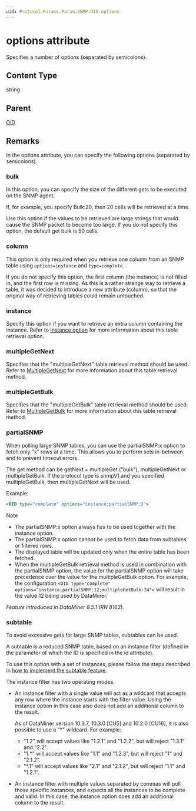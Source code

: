 ```yaml
---
uid: Protocol.Params.Param.SNMP.OID-options
---
```


# options attribute

Specifies a number of options (separated by semicolons).

## Content Type

string

## Parent

[OID](xref:Protocol.Params.Param.SNMP.OID)

## Remarks

In the options attribute, you can specify the following options (separated by semicolons).

### bulk

In this option, you can specify the size of the different gets to be executed on the SNMP agent.

If, for example, you specify Bulk:20, then 20 cells will be retrieved at a time.

Use this option if the values to be retrieved are large strings that would cause the SNMP packet to become too large. If you do not specify this option, the default get bulk is 50 cells.

### column

This option is only required when you retrieve one column from an SNMP table using `options=instance` and `type=complete`.

If you do not specify this option, the first column (the instance) is not filled in, and the first row is missing. As this is a rather strange way to retrieve a table, it was decided to introduce a new attribute (column), so that the original way of retrieving tables could remain untouched.

### instance

Specify this option if you want to retrieve an extra column containing the instance. Refer to [Instance option](xref:ConnectionsSnmpRetrievingTables#instance-option) for more information about this table retrieval option.

### multipleGetNext

Specifies that the "multipleGetNext" table retrieval method should be used. Refer to [MultipleGetNext](xref:ConnectionsSnmpRetrievingTables#multiplegetnext) for more information about this table retrieval method.

### multipleGetBulk

Specifies that the "multipleGetBulk" table retrieval method should be used. Refer to [MultipleGetBulk](xref:ConnectionsSnmpRetrievingTables#multiplegetbulk) for more information about this table retrieval method.

### partialSNMP

When polling large SNMP tables, you can use the partialSNMP:x option to fetch only “x” rows at a time. This allows you to perform sets in-between and to prevent timeout errors.

The get method can be getNext + multipleGet (“bulk”), multipleGetNext or multipleGetBulk. If the protocol type is snmpV1 and you specified multipleGetBulk, then multipleGetNext will be used.

Example:

```xml
<OID type="complete" options="instance;partialSNMP:3">
```

> [!NOTE]
>
> - The partialSNMP:x option always has to be used together with the instance option.
> - The partialSNMP:x option cannot be used to fetch data from subtables or filtered rows.
> - The displayed table will be updated only when the entire table has been fetched.
> - When the multipleGetBulk retrieval method is used in combination with the partialSNMP option, the value for the partialSNMP option will take precedence over the value for the multipleGetBulk option. For example, the configuration `<OID type="complete" options="instance;partialSNMP:12;multipleGetBulk:24">` will result in the value 12 being used by DataMiner.

*Feature introduced in DataMiner 8.5.1 (RN 8162).*

### subtable

To avoid excessive gets for large SNMP tables, subtables can be used.

A subtable is a reduced SNMP table, based on an instance filter (defined in the parameter of which the ID is specified in the id attribute).

To use this option with a set of instances, please follow the steps described in [how to implement the subtable feature](xref:How_to_implement_the_subtable_feature).

The instance filter has two operating modes.

- An instance filter with a single value will act as a wildcard that accepts any row where the instance starts with the filter value. Using the instance option in this case also does not add an additional column to the result.

  As of DataMiner version 10.3.7, 10.3.0 [CU5] and 10.2.0 [CU16], it is also possible to use a "\*" wildcard. For example:

  - "1.2" will accept values like "1.2.1" and "1.2.2", but will reject "1.3.1" and "2.2".
  - "1.*" will accept values like "1.1" and "1.2.3", but will reject "1" and "2.1.2".
  - "*.1" will accept values like "2.1" and "2.1.2", but will reject "1.1" and "1.2.1".

- An instance filter with multiple values separated by commas will poll those specific instances, and expects all the instances to be complete and valid. In this case, the instance option does add an additional column to the result.
